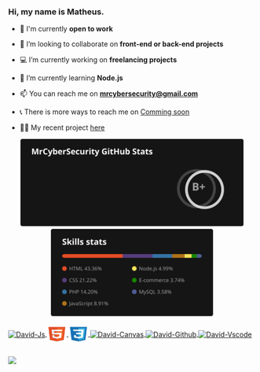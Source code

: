 ### Hi, my name is Matheus.

- 🙂 I'm currently **open to work**

- 👯 I’m looking to collaborate on **front-end or back-end projects**

- 💻 I’m currently working on **freelancing projects**

- 🌱 I’m currently learning **Node.js**

- 📫 You can reach me on **mrcybersecurity@gmail.com**

- 📞 There is more ways to reach me on <a href="">Comming soon</a>

- 👨‍💻 My recent project <a href="https://casadopipeiro.store/" target="_blank">here</a>


<div align="center">
  <a href="https://github.com/davidluiz91">
  
  <img height="180em" src="https://raw.githubusercontent.com/mrcybersecurity/mrcybersecurity/287d3ca0e9f3015c9d3ccd34a2b58523d22ce898/68747470733a2f2f6769746875622d726561646d652d73746174732e76657263656c2e6170702f6170693f757365726e616d653d64617669646c75697a39312673686f775f69636f6e733d74727565267468656d653d6461726b26696e636c7564655f616c6c5.svg"/>
  
  
  <img height="180px" src="https://raw.githubusercontent.com/mrcybersecurity/mrcybersecurity/82cbee76525cdc1e9f74f0f4ba3492b9a9424ef0/download%20(1).svg"/>


</div>
 
<div style="display: center"><br>
  <img align="center" alt="David-Js" height="30" width="40" src="https://img.icons8.com/fluency/344/node-js.png">
  <img align="center" alt="David-HTML" height="30" width="40" src="https://raw.githubusercontent.com/devicons/devicon/master/icons/html5/html5-original.svg">
  <img align="center" alt="David-CSS" height="30" width="40" src="https://raw.githubusercontent.com/devicons/devicon/master/icons/css3/css3-original.svg">
  <img align="center" alt="David-Canvas" height="30" width="40" src="https://cdn.jsdelivr.net/gh/devicons/devicon/icons/canva/canva-original.svg" />
  <img align="center" alt="David-Github" height="30" width="40" src="https://cdn.jsdelivr.net/gh/devicons/devicon/icons/github/github-original.svg" />
  <img align="center" alt="David-Vscode" height="30" width="40" src="https://cdn.jsdelivr.net/gh/devicons/devicon/icons/vscode/vscode-original.svg" />



  </div>
  
##

<div> 
  <a href="https://instagram.com/dvdluiz" target="_blank">
    <img src="https://img.icons8.com/color/344/telegram-app--v4.png" target="_blank" style="max-widht: 10px;"> </a>
 
  
</div>
